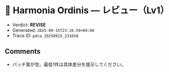 # 🧭 Harmonia Ordinis — レビュー（Lv1）

- Verdict: **REVISE**
- Generated: `2025-09-15T23:16:59+09:00`
- Trace ID: `pdca_20250915_231658`

## Comments
- パッチ案が空。最低1件は具体差分を提示してください。